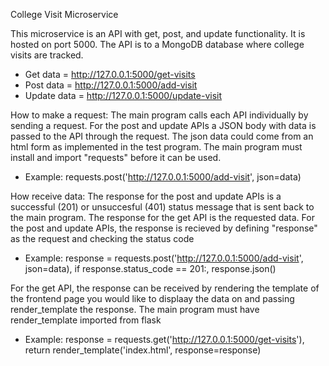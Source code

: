 College Visit Microservice

This microservice is an API with get, post, and update functionality. It is hosted on port 5000.
The API is to a MongoDB database where college visits are tracked.
* Get data = http://127.0.0.1:5000/get-visits
* Post data = http://127.0.0.1:5000/add-visit
* Update data = http://127.0.0.1:5000/update-visit

How to make a request:
The main program calls each API individually by sending a request. 
For the post and update APIs a JSON body with data is passed to the API through the request. 
The json data could come from an html form as implemented in the test program.
The main program must install and import "requests" before it can be used. 
* Example: requests.post('http://127.0.0.1:5000/add-visit', json=data)

How receive data: 
The response for the post and update APIs is a successful (201) or unsuccesful (401) status message that is sent back to the main program. 
The response for the get API is the requested data.
For the post and update APIs, the response is recieved by defining "response" as the request and checking the status code
* Example: response = requests.post('http://127.0.0.1:5000/add-visit', json=data), if response.status_code == 201:, response.json()

For the get API, the response can be received by rendering the template of the frontend page you would like to displaay the data on and passing render_template the response.
The main program must have render_template imported from flask
* Example: response = requests.get('http://127.0.0.1:5000/get-visits'), return render_template('index.html', response=response)

